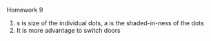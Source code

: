 Homework 9

1. s is size of the individual dots, a is the shaded-in-ness of the dots
2. It is more advantage to switch doors